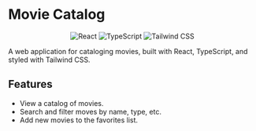 # Movie Catalog

<div style="text-align: center;">
  <img src="https://img.shields.io/badge/React-17.0.2-blue?style=for-the-badge&logo=react" alt="React">
  <img src="https://img.shields.io/badge/TypeScript-4.5.4-blue?style=for-the-badge&logo=typescript" alt="TypeScript">
  <img src="https://img.shields.io/badge/Tailwind%20CSS-3.0.0-blue?style=for-the-badge&logo=tailwind-css" alt="Tailwind CSS">
</div>

A web application for cataloging movies, built with React, TypeScript, and styled with Tailwind CSS.

## Features

- View a catalog of movies.
- Search and filter moves by name, type, etc.
- Add new movies to the favorites list.


